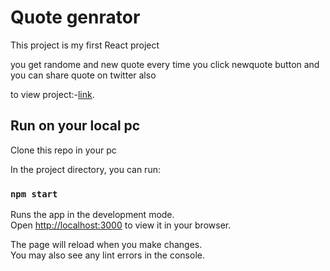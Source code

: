 # Quote genrator

This project is my first React project

you get randome and new quote every time you click newquote button and you can share quote on twitter also

to view project:-[link](#).





## Run on your local pc

Clone this repo in your pc


In the project directory, you can run:

### `npm start`

Runs the app in the development mode.\
Open [http://localhost:3000](http://localhost:3000) to view it in your browser.

The page will reload when you make changes.\
You may also see any lint errors in the console.

